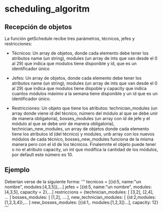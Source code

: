 # scheduling_algoritm

## Recepción de objetos

La función getSchedule recibe tres parámetros, técnicos, jefes y restricciones:

* Técnicos: Un array de objetos, donde cada elemento debe tener los atributos name (un string), modules (un array de ints que van desde el 0 al 29) que indica que modulos tiene disponible y id, que es un identificador único

* Jefes: Un array de objetos, donde cada elemento debe tener los atributos name (un string), modules (un array de ints que van desde el 0 al 29) que indica que modulos tiene dispoble y capacity que indica cuantos módulos máximo a la semana tiene disponible y un id que es un identificador único.

* Restricciones: Un objeto que tiene los atributos: technician_modules (un array donde viene id del técnico, número del módulo al que se debe unir de manera obligatoria), bosses_modules (un array con id de jefe y el módulo al que se debe unir de manera obligatoria), technician_new_modules, un array de objetos donde cada elemento tiene los atributos id (del técnico) y modules, unb array con los nuevos módulos de cada técnico, bosses_new_modules funciona de la misma manera pero con el id de los técnicos. Finalemnte el objeto puede tener o no el atributo capacity, un int que modifica la cantidad de los módulos, por default este número es 10.

## Ejemplo

Deberían verse de la siguiente forma:
'''
tecnicos = [{id:5, name:"un nombre", modules:[4,3,5]},...]
jefes = [{id:5, name:"un nombre", modules:[4,3,5], capacity = 2},...]
restriccions = {technician_modules: [ [3,2], [2,4], ... ]
                bosses_modules: [ [1,2], ....], 
                new_technician_modules: [ {id:2,modules:[1,2,3,4]},... ]
                new_bosses_modules: [{id:1,. modules:[1,2,3]}...],
                capacity: 12}
'''
